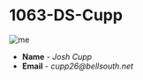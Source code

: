 # 1063-DS-Cupp

![me](https://i.imgur.com/6vCbMnH.png)


* **Name** - _Josh Cupp_
* **Email** - _cupp26@bellsouth.net_

